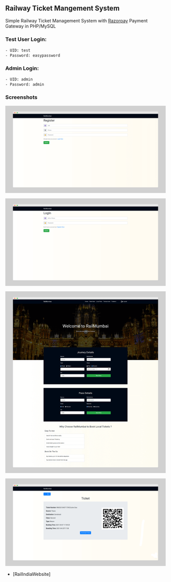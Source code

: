 ## Railway Ticket Mangement System

Simple Railway Ticket Management System with [Razorpay](https://razorpay.com) Payment Gateway in PHP/MySQL

### Test User Login: 
	- UID: test
	- Password: easypassword

### Admin Login: 
	- UID: admin
	- Password: admin

### Screenshots 

![RailMumbai Screenshot](./screenshots/RailMumbai-Registration.png)

![RailMumbai Screenshot](./screenshots/RailMumbai-LogIn.png)

![RailMumbai Screenshot](./screenshots/RailMumbai.png)

![RailMumbai Screenshot](./screenshots/RailMumbai-Ticket.png)

- [RailIndiaWebsite]

